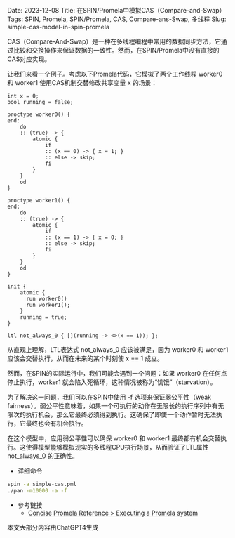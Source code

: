 Date: 2023-12-08
Title: 在SPIN/Promela中模拟CAS（Compare-and-Swap）
Tags: SPIN, Promela, SPIN/Promela, CAS, Compare-ans-Swap, 多线程
Slug: simple-cas-model-in-spin-promela


CAS（Compare-And-Swap）是一种在多线程编程中常用的数据同步方法，它通过比较和交换操作来保证数据的一致性。然而，在SPIN/Promela中没有直接的CAS对应实现。

让我们来看一个例子。考虑以下Promela代码，它模拟了两个工作线程 worker0 和 worker1 使用CAS机制交替修改共享变量 x 的场景：

```promela
int x = 0;
bool running = false;

proctype worker0() {
end:
    do
    :: (true) -> {
        atomic {
            if
            :: (x == 0) -> { x = 1; }
            :: else -> skip;
            fi
        }
    }
    od
}

proctype worker1() {
end:
    do
    :: (true) -> {
        atomic {
            if
            :: (x == 1) -> { x = 0; }
            :: else -> skip;
            fi
        }
    }
    od
}

init {
    atomic {
      run worker0()
      run worker1();
    }
    running = true;
}

ltl not_always_0 { [](running -> <>(x == 1)); };
```


从直观上理解，LTL表达式 not_always_0 应该被满足，因为 worker0 和 worker1 应该会交替执行，从而在未来的某个时刻使 x == 1 成立。

然而，在SPIN的实际运行中，我们可能会遇到一个问题：如果 worker0 在任何点停止执行，worker1 就会陷入死循环，这种情况被称为“饥饿”（starvation）。

为了解决这一问题，我们可以在SPIN中使用 -f 选项来保证弱公平性（weak fairness）。弱公平性意味着，如果一个可执行的动作在无限长的执行序列中有无限次的执行机会，那么它最终必须得到执行。这确保了即使一个动作暂时无法执行，它最终也会有机会执行。

在这个模型中，应用弱公平性可以确保 worker0 和 worker1 最终都有机会交替执行。这使得模型能够模拟现实的多线程CPU执行场景，从而验证了LTL属性 not_always_0 的正确性。

* 详细命令
```bash
spin -a simple-cas.pml
./pan -m10000 -a -f
```

* 参考链接
  * [Concise Promela Reference > Executing a Promela system](https://spinroot.com/spin/Man/Quick.html)

<div class="alert alert-info" role="alert">本文<del>大</del>部分内容由ChatGPT4生成</div>
